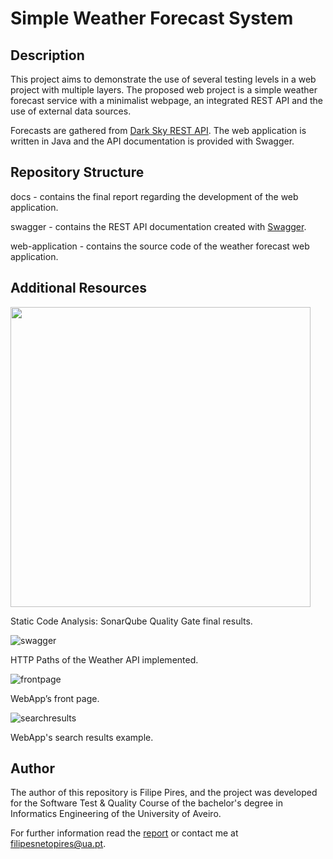 # Simple Weather Forecast System

## Description

This project aims to demonstrate the use of several testing levels in a web project with multiple layers.
The proposed web project is a simple weather forecast service with a minimalist webpage, an integrated REST API and the use of external data sources.

Forecasts are gathered from [Dark Sky REST API](https://darksky.net/).
The web application is written in Java and the API documentation is provided with Swagger.

## Repository Structure

docs - contains the final report regarding the development of the web application.

swagger - contains the REST API documentation created with [Swagger](https://swagger.io/docs/).

web-application - contains the source code of the weather forecast web application.

## Additional Resources

<img src="https://github.com/FilipePires98/Weather-Forecast-System/blob/master/docs/img/05_sonarqube_qualitygate.png" width="480px">

Static Code Analysis: SonarQube Quality Gate final results.

![swagger](https://github.com/FilipePires98/Weather-Forecast-System/blob/master/docs/img/04_swagger_apidocumentation.png)

HTTP Paths of the Weather API implemented.

![frontpage](https://github.com/FilipePires98/Weather-Forecast-System/blob/master/docs/img/01_webpage_home.png)

WebApp’s front page.

![searchresults](https://github.com/FilipePires98/Weather-Forecast-System/blob/master/docs/img/03_table.png)

WebApp's search results example.

## Author

The author of this repository is Filipe Pires, and the project was developed for the Software Test & Quality Course of the bachelor's degree in Informatics Engineering of the University of Aveiro.

For further information read the [report](https://github.com/FilipePires98/Weather-Forecast-System/blob/master/docs/report.pdf) or contact me at filipesnetopires@ua.pt.
